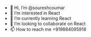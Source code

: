 - 👋 Hi, I’m @soureshcoumar
- 👀 I’m interested in React 
- 🌱 I’m currently learning React
- 💞️ I’m looking to collaborate on React
- 📫 How to reach me +919884095918

<!---
soureshcoumar/soureshcoumar is a ✨ special ✨ repository because its `README.md` (this file) appears on your GitHub profile.
You can click the Preview link to take a look at your changes.
--->
